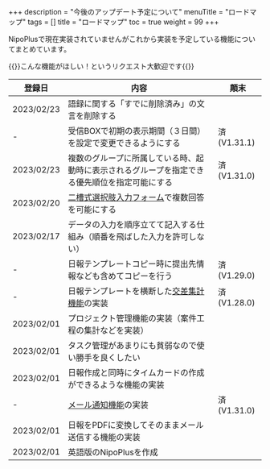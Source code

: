 +++
description = "今後のアップデート予定について"
menuTitle = "ロードマップ"
tags = []
title = "ロードマップ"
toc = true
weight = 99
+++

NipoPlusで現在実装されていませんがこれから実装を予定している機能についてまとめています。

{{<alice pos="right" icon="ok">}}こんな機能がほしい！というリクエスト大歓迎です{{</alice>}}

登録日|内容|顛末
---|---|---
2023/02/23|語録に関する「すでに削除済み」の文言を削除する
-|受信BOXで初期の表示期間（３日間）を設定で変更できるようにする|済(V1.31.1)
2023/02/23|複数のグループに所属している時、起動時に表示されるグループを指定できる優先順位を指定可能にする|済(V1.31.0)
2023/02/20|[二槽式選択肢入力フォーム](/manual/initial-setting/template/selectcalc/)で複数回答を可能にする|
2023/02/17|データの入力を順序立てて記入する仕組み（順番を飛ばした入力を許可しない）|
-|日報テンプレートコピー時に提出先情報なども含めてコピーを行う|済(V1.29.0)
-|日報テンプレートを横断した[交差集計機能](/manual/analytics/cross/)の実装|済(V1.28.0)
2023/02/01|プロジェクト管理機能の実装（案件工程の集計などを実装）|
2023/02/01|タスク管理があまりにも貧弱なので使い勝手を良くしたい|
2023/02/01|日報作成と同時にタイムカードの作成ができるような機能の実装|
-|[メール通知機能](/manual/notice/email/)の実装|済(V1.31.0)
2023/02/01|日報をPDFに変換してそのままメール送信する機能の実装|
2023/02/01|英語版のNipoPlusを作成|
